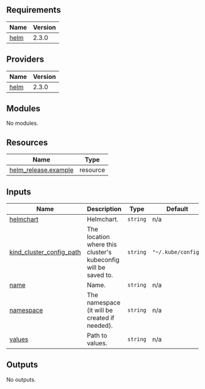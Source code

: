 <!-- BEGIN_TF_DOCS -->
## Requirements

| Name | Version |
|------|---------|
| <a name="requirement_helm"></a> [helm](#requirement\_helm) | 2.3.0 |

## Providers

| Name | Version |
|------|---------|
| <a name="provider_helm"></a> [helm](#provider\_helm) | 2.3.0 |

## Modules

No modules.

## Resources

| Name | Type |
|------|------|
| [helm_release.example](https://registry.terraform.io/providers/hashicorp/helm/2.3.0/docs/resources/release) | resource |

## Inputs

| Name | Description | Type | Default | Required |
|------|-------------|------|---------|:--------:|
| <a name="input_helmchart"></a> [helmchart](#input\_helmchart) | Helmchart. | `string` | n/a | yes |
| <a name="input_kind_cluster_config_path"></a> [kind\_cluster\_config\_path](#input\_kind\_cluster\_config\_path) | The location where this cluster's kubeconfig will be saved to. | `string` | `"~/.kube/config"` | no |
| <a name="input_name"></a> [name](#input\_name) | Name. | `string` | n/a | yes |
| <a name="input_namespace"></a> [namespace](#input\_namespace) | The namespace (it will be created if needed). | `string` | n/a | yes |
| <a name="input_values"></a> [values](#input\_values) | Path to values. | `string` | n/a | yes |

## Outputs

No outputs.
<!-- END_TF_DOCS -->